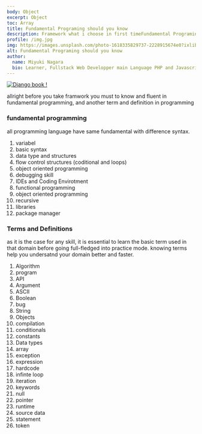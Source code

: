 ```yaml
---
body: Object
excerpt: Object
toc: Array
title: Fundamental Programing should you know
description: Framework what i choose in first timeFundamental Programing should you know before chosee any framework
profile: /img.jpg
img: https://images.unsplash.com/photo-1618335829737-2228915674e0?ixlib=rb-1.2.1&ixid=MnwxMjA3fDB8MHxwaG90by1wYWdlfHx8fGVufDB8fHx8&auto=format&fit=crop&w=870&q=80
alt: Fundamental Programing should you know
author:
  name: Miyuki Nagara
  bio: Learner, Fullstack Web Developper main Language PHP and Javascript, and Framework Stack Laravel, Vuejs 3, and for UI component I'am used Boostrap.
---
```


[![Django book !](https://images.unsplash.com/photo-1580121458446-7c88f27cf343?ixlib=rb-1.2.1&ixid=MnwxMjA3fDB8MHxwaG90by1wYWdlfHx8fGVufDB8fHx8&auto=format&fit=crop&w=774&q=80 'Faisal')](https://unsplash.com/collections/93882032/programming)

allright before you take framwork you must to know and fluent in fundamental programming, and another term and definition in programming

### fundamental programming

all programming language have same fundamental with difference syntax.

1. variabel
2. basic syntax
3. data type and structures
4. flow control structures (coditional and loops)
5. object oriented programming
6. debugging skill
7. IDEs and Coding Envirotment
8. functional programming
9. object oriented programming
10. recursive
11. libraries
12. package manager

### Terms and Definitions

as it is the case for any skill, it is essential to learn the basic term used in that domain before going full-fledged into practice mode. knowing terms help you undersatnd your domain better and faster.

1. Algorithm
2. program
3. API
4. Argument
5. ASCII
6. Boolean
7. bug
8. String
9. Objects
10. compilation
11. conditionals
12. constants
13. Data types
14. array
15. exception
16. expression
17. hardcode
18. infinte loop
19. iteration
20. keywords
21. null
22. pointer
23. runtime
24. source data
25. statement
26. token
